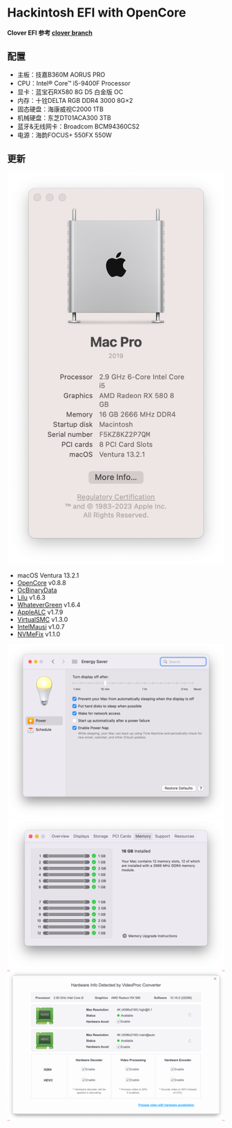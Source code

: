# Hackintosh EFI with OpenCore
**Clover EFI 参考 [clover branch](https://github.com/liangzhenduo0608/hackintosh-efi/tree/clover)**

## 配置
+ 主板：技嘉B360M AORUS PRO
+ CPU：Intel® Core™ i5-9400F Processor
+ 显卡：蓝宝石RX580 8G D5 白金版 OC
+ 内存：十铨DELTA RGB DDR4 3000 8G×2
+ 固态硬盘：海康威视C2000 1TB
+ 机械硬盘：东芝DT01ACA300 3TB
+ 蓝牙&无线网卡：Broadcom BCM94360CS2
+ 电源：海韵FOCUS+ 550FX 550W

## 更新
![系统版本](./img/Overview.png)
+ macOS Ventura 13.2.1
+ [OpenCore](https://github.com/acidanthera/OpenCorePkg/releases) v0.8.8
+ [OcBinaryData](https://github.com/acidanthera/OcBinaryData)
+ [Lilu](https://github.com/acidanthera/Lilu/releases) v1.6.3
+ [WhateverGreen](https://github.com/acidanthera/WhateverGreen/releases) v1.6.4
+ [AppleALC](https://github.com/acidanthera/AppleALC/releases) v1.7.9
+ [VirtualSMC](https://github.com/acidanthera/VirtualSMC/releases) v1.3.0
+ [IntelMausi](https://github.com/acidanthera/IntelMausi/releases) v1.0.7
+ [NVMeFix](https://github.com/acidanthera/NVMeFix/releases) v1.1.0

![节能五项](./img/EnergySaver.png)
![内存插槽](./img/Memory.png)
![硬件解码](./img/VideoProc.png)
